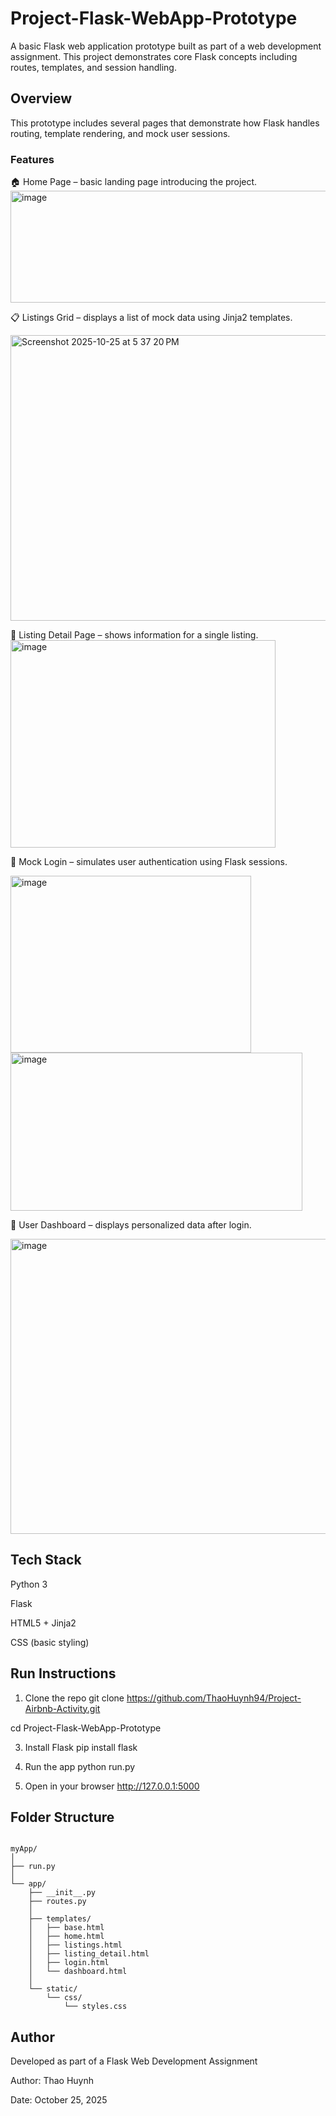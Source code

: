 # Project-Flask-WebApp-Prototype

A basic Flask web application prototype built as part of a web development assignment.
This project demonstrates core Flask concepts including routes, templates, and session handling.

## Overview

This prototype includes several pages that demonstrate how Flask handles routing, template rendering, and mock user sessions.

### Features

🏠 Home Page – basic landing page introducing the project.
<img width="518" height="179" alt="image" src="https://github.com/user-attachments/assets/34f17ebd-dac4-4acb-a53b-a950ec518674" />

📋 Listings Grid – displays a list of mock data using Jinja2 templates.

<img width="758" height="457" alt="Screenshot 2025-10-25 at 5 37 20 PM" src="https://github.com/user-attachments/assets/9f1e81b9-75af-4759-96c2-fdf77eee1fcd" />

🏡 Listing Detail Page – shows information for a single listing.
<img width="424" height="332" alt="image" src="https://github.com/user-attachments/assets/41b38343-ae5d-4edf-a8be-97f4efba1672" />

🔐 Mock Login – simulates user authentication using Flask sessions.

<img width="385" height="283" alt="image" src="https://github.com/user-attachments/assets/84c34550-c23f-4ee2-acdb-3b17fa0da3d6" />

<img width="467" height="253" alt="image" src="https://github.com/user-attachments/assets/aa39fa5c-10b9-40f3-9f36-88ac22d176b8" />

👤 User Dashboard – displays personalized data after login.

<img width="1006" height="472" alt="image" src="https://github.com/user-attachments/assets/a8e696fa-9264-40eb-b9e2-bdbf79163034" />

## Tech Stack

Python 3

Flask

HTML5 + Jinja2

CSS (basic styling)

## Run Instructions
1. Clone the repo
git clone https://github.com/ThaoHuynh94/Project-Airbnb-Activity.git

cd Project-Flask-WebApp-Prototype

3. Install Flask
pip install flask

4. Run the app
python run.py

5. Open in your browser
http://127.0.0.1:5000

## Folder Structure

```

myApp/
│
├── run.py
│
└── app/
    ├── __init__.py
    ├── routes.py
    │
    ├── templates/
    │   ├── base.html
    │   ├── home.html
    │   ├── listings.html
    │   ├── listing_detail.html
    │   ├── login.html
    │   └── dashboard.html
    │
    └── static/
        └── css/
            └── styles.css

```
## Author

Developed as part of a Flask Web Development Assignment

Author: Thao Huynh

Date: October 25, 2025

